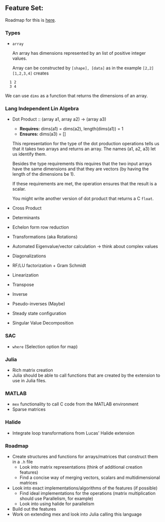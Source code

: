 ## Feature Set:
   
Roadmap for this is [here](#roadmap).

### Types
- ``array``
  
  An array has dimensions represented by an list of positive integer
  values.
    
  Array can be constructed by `[shape], [data]` as in the example `[2,2] [1,2,3,4]` creates
    
 ```
   1 2 
   3 4
 ```
    
  We can use ``dims`` as a function that returns the dimensions of an
  array.

### Lang Independent Lin Algebra
- Dot Product :: (array a1, array a2) -> (array a3)

  - **Requires:**  dims(a1) = dims(a2), length(dims(a1)) = 1
  - **Ensures:** dims(a3) = []
  
  This representation for the type of the dot production operations tells
  us that it takes two arrays and returns an array. The names (a1, a2, a3)
  let us identify them.
  
  Besides the type requirements this requires that the two input arrays
  have the same dimensions and that they are vectors (by having the length
  of the dimensions be 1).
  
  If these requirements are met, the operation ensures that the result is a scalar.
  
  You might write another version of dot product that returns a C ``float``.
  
- Cross Product
- Determinants
- Echelon form row reduction
- Transformations (aka Rotations)
- Automated Eigenvalue/vector calculation -> think about complex values
- Diagonalizations
- RF/LU factorization + Gram Schmidt
- Linearization
- Transpose
- Inverse
- Pseudo-inverses (Maybe)
- Steady state configuration
- Singular Value Decomposition
    
### SAC
- `where` (Selection option for map)
   
### Julia
- Rich matrix creation
- Julia should be able to call functions that are created by the extension to use in Julia files.
   
### MATLAB
- `mex` functionality to call C code from the MATLAB environment
- Sparse matrices
   
### Halide
- Integrate loop transformations from Lucas' Halide extension
   
### Roadmap
- Create structures and functions for arrays/matrices that construct them in a `.h` file
    - Look into matrix representations (think of additional creation features)
    - Find a concise way of merging vectors, scalars and multidimensional matrices
- Look into exact implementations/algorithms of the features (if possible)
    - Find ideal implementations for the operations (matrix multiplication should use Parallelism, for example)
    - Look into using halide for parallelism
- Build out the features
- Work on extending mex and look into Julia calling this language
